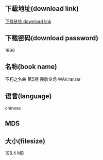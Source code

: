 ## 下载地址(download link)
[下载链接 download link](https://tutu365.netlify.app/?s=%E4%B8%8D%E6%9C%BD%E4%B9%8B%E5%90%8D%E6%9B%B2+%E7%AC%AC5%E6%9C%9F+%E6%B0%91%E6%AD%8C%E4%B8%93%E5%9C%BA+WAV.rar)

## 下载密码(download password)
1866

## 名称(book name)
不朽之名曲 第5期 民歌专场 WAV.rar.rar

## 语言(language)
chinese

## MD5


## 大小(filesize)
198.4 MB

